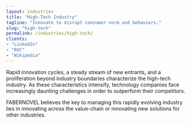 ```yaml
---
layout: industries
title: "High-Tech Industry"
tagline: "Innovate to disrupt consumer norm and behaviors."
slug: "high-tech"
permalink: /industries/high-tech/
clients: 
- "LinkedIn"
- "RVC"
- "Wikipedia"
---
```


Rapid innovation cycles, a steady stream of new entrants, and a proliferation beyond industry boundaries characterize the high-tech industry.  As these characteristics intensify, technology companies face increasingly daunting challenges in order to outperform their competitors. 

FABERNOVEL believes the key to managing this rapidly evolving industry lies in innovating across the value-chain or innovating new solutions for other industries. 
